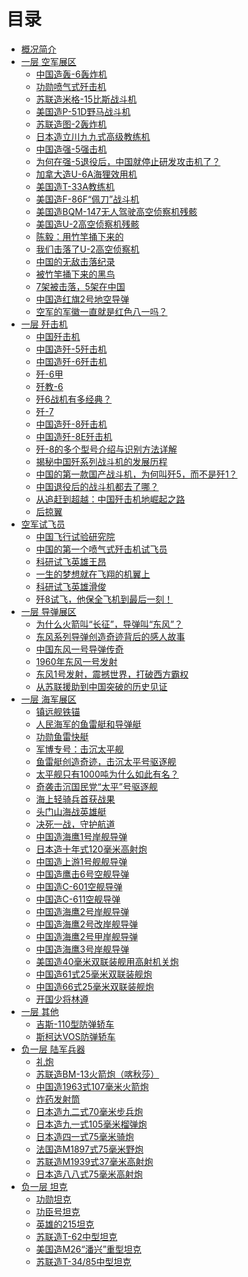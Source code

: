 # 目录

- [概况简介](./README.md)
- [一层 空军展区]()
    - [中国造轰-6轰炸机](./f1-air-force/h6.md)
    - [功勋喷气式歼击机](./f1-air-force/wang-hai-079.md)
    - [苏联造米格-15比斯战斗机]()
    - [美国造P-51D野马战斗机](./f1-air-force/P-51D.md)
    - [苏联造图-2轰炸机]()
    - [日本造立川九九式高级教练机](./f1-air-force/99.md)
    - [中国造强-5强击机](./f1-air-force/Q5.md)
    - [为何在强-5退役后，中国就停止研发攻击机了？](./f1-air-force/Q5-1.md)
    - [加拿大造U-6A海狸效用机]()
    - [美国造T-33A教练机]()
    - [美国造F-86F“佩刀”战斗机]()
    - [美国造BQM-147无人驾驶高空侦察机残骸](./f1-air-force/BQM-147.md)
    - [美国造U-2高空侦察机残骸](./f1-air-force/U2.md)
    - [陈毅：用竹竿捅下来的](./f1-air-force/U2-1.md)
    - [我们击落了U-2高空侦察机](./f1-air-force/U2-2.md)
    - [中国的无敌击落纪录](./f1-air-force/U2-3.md)
    - [被竹竿捅下来的黑鸟](./f1-air-force/U2-4.md)
    - [7架被击落，5架在中国](./f1-air-force/U2-5.md)
    - [中国造红旗2号地空导弹](./f1-air-force/red-flag-2.md)
    - [空军的军徽一直就是红色八一吗？](./f1-air-force/f1-air-force-1.md)
- [一层 歼击机](./f1-fighter/README.md)
    - [中国歼击机](./f1-fighter/ChineseFighter.md)
    - [中国造歼-5歼击机](./f1-fighter/J5.md)
    - [中国造歼-6歼击机](./f1-fighter/J6-1.md)
    - [歼-6甲](./f1-fighter/J6-2.md)
    - [歼教-6](./f1-fighter/J6-3.md)
    - [歼6战机有多经典？](./f1-fighter/J6-4.md)
    - [歼-7](./f1-fighter/J7.md)
    - [中国造歼-8歼击机](./f1-fighter/J8.md)
    - [中国造歼-8E歼击机](./f1-fighter/J8E.md)
    - [歼-8的多个型号介绍与识别方法详解](./f1-fighter/J8-1.md)
    - [揭秘中国歼系列战斗机的发展历程](./f1-fighter/f1-fighter-1.md)
    - [中国的第一款国产战斗机，为何叫歼5，而不是歼1？](./f1-fighter/f1-fighter-2.md)
    - [中国退役后的战斗机都去了哪？](./f1-fighter/f1-fighter-3.md)
    - [从追赶到超越：中国歼击机地崛起之路](./f1-fighter/f1-fighter-4.md)
    - [后掠翼](./f1-fighter/f1-fighter-5.md)
- [空军试飞员](./TestPilots/README.md)
    - [中国飞行试验研究院](./TestPilots/ChineseFlightTestEstablishment.md)
    - [中国的第一个喷气式歼击机试飞员](./TestPilots/wu-ke-ming.md)
    - [科研试飞英雄王昂](./TestPilots/wang-ang-1.md)
    - [一生的梦想就在飞翔的机翼上](./TestPilots/wang-ang-2.md)
    - [科研试飞英雄滑俊](./TestPilots/hua-jun-1.md)
    - [歼8试飞，他保全飞机到最后一刻！](./TestPilots/hua-jun-2.md)
- [一层 导弹展区](./f1-rocket-force/README.md)
    - [为什么火箭叫“长征”，导弹叫“东风”？](./f1-rocket-force/f1-rocket-force-1.md)
    - [东风系列导弹创造奇迹背后的感人故事](./f1-rocket-force/f1-rocket-force-2.md)
    - [中国东风一号导弹传奇](./f1-rocket-force/f1-rocket-force-3.md)
    - [1960年东风一号发射](./f1-rocket-force/f1-rocket-force-4.md)
    - [东风1号发射，震撼世界，打破西方霸权](./f1-rocket-force/f1-rocket-force-5.md)
    - [从苏联援助到中国突破的历史见证](./f1-rocket-force/f1-rocket-force-6.md)
- [一层 海军展区]()
    - [镇远舰铁锚](./f1-navy/zhen-yuan-anchor.md)
    - [人民海军的鱼雷艇和导弹艇](./f1-navy/f1-navy-1.md)
    - [功勋鱼雷快艇](./f1-navy/torpedo-boat-158.md)
    - [军博专号：击沉太平舰](./f1-navy/torpedo-boat-158-1.md)
    - [鱼雷艇创造奇迹，击沉太平号驱逐舰](./f1-navy/torpedo-boat-158-2.md)
    - [太平舰只有1000吨为什么如此有名？](./f1-navy/torpedo-boat-158-3.md)
    - [奇袭击沉国民党“太平”号驱逐舰](./f1-navy/torpedo-boat-158-4.md)
    - [海上轻骑兵首获战果](./f1-navy/torpedo-boat-158-5.md)
    - [头门山海战英雄艇](./f1-navy/Gunboat-414.md)
    - [决死一战，守护航道](./f1-navy/Gunboat-414-1.md)
    - [中国造海鹰1号岸舰导弹]()
    - [日本造十年式120毫米高射炮]()
    - [中国造上游1号舰舰导弹]()
    - [中国造鹰击6号空舰导弹]()
    - [中国造C-601空舰导弹]()
    - [中国造C-611空舰导弹]()
    - [中国造海鹰2号岸舰导弹]()
    - [中国造海鹰2号改岸舰导弹]()
    - [中国造海鹰2号甲岸舰导弹]()
    - [中国造海鹰3号岸舰导弹]()
    - [美国造40毫米双联装舰用高射机关炮]()
    - [中国造61式25毫米双联装舰炮]()
    - [中国造66式25毫米双联装舰炮]()
    - [开国少将林遵](./f1-navy/f1-navy-2.md)
- [一层 其他]()
    - [吉斯-110型防弹轿车]()
    - [斯柯达VOS防弹轿车]()
- [负一层 陆军兵器]()
    - [礼炮](./b1-army/gun-salute.md)
    - [苏联造BM-13火箭炮（喀秋莎）](./b1-army/BM-13.md)
    - [中国造1963式107毫米火箭炮](./b1-army/1963-107.md)
    - [炸药发射筒](./b1-army/b1-army-1.md)
    - [日本造九二式70毫米步兵炮](./b1-army/92-70.md)
    - [日本造九一式105毫米榴弹炮](./b1-army/91-105.md)
    - [日本造四一式75毫米骑炮](./b1-army/41-75.md)
    - [法国造M1897式75毫米野炮](./b1-army/M1897-75.md)
    - [苏联造M1939式37毫米高射炮](./b1-army/M1939-37.md)
    - [日本造八八式75毫米高射炮](./b1-army/88-75.md)
- [负一层 坦克](./b1-tank/README.md)
    - [功勋坦克](./b1-tank/M3A3-568.md)
    - [功臣号坦克](./b1-tank/97-1945-11.md)
    - [英雄的215坦克](./b1-tank/T-34.85-215.md)
    - [苏联造T-62中型坦克](./b1-tank/T-62.md)
    - [美国造M26“潘兴”重型坦克]()
    - [苏联造T-34/85中型坦克]()